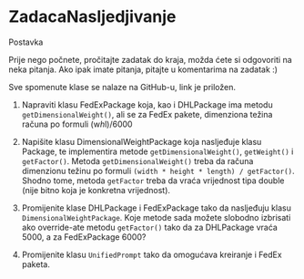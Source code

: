 ZadacaNasljedjivanje
====================
Postavka

Prije nego počnete, pročitajte zadatak do kraja, možda ćete si odgovoriti na neka pitanja. Ako ipak imate pitanja, pitajte u komentarima na zadatak :)

Sve spomenute klase se nalaze na GitHub-u, link je priložen.

1. Napraviti klasu FedExPackage koja, kao i DHLPackage ima metodu `getDimensionalWeight()`, ali se za FedEx pakete, dimenziona težina računa po formuli (w*h*l)/6000

2. Napišite klasu DimensionalWeightPackage koja nasljeđuje klasu Package, te implementira metode `getDimensionalWeight()`, `getWeight()` i `getFactor()`. Metoda `getDimensionalWeight()` treba da računa dimenzionu težinu po formuli `(width * height * length) / getFactor()`. Shodno tome, metoda `getFactor` treba da vraća vrijednost tipa double (nije bitno koja je konkretna vrijednost).

3. Promijenite klase DHLPackage i FedExPackage tako da nasljeđuju klasu `DimensionalWeightPackage`. Koje metode sada možete slobodno izbrisati ako override-ate metodu `getFactor()` tako da za DHLPackage vraća 5000, a za FedExPackage 6000?

4. Promijenite klasu `UnifiedPrompt` tako da omogućava kreiranje i FedEx paketa.

